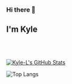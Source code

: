 ### Hi there 👋<h2> I'm Kyle</h2>

<br/><br/>

[![Kyle-L's GitHub Stats](https://github-readme-stats.vercel.app/api?username=Kyle-L&show_icons=true)](https://github.com/Kyle-L)

![Top Langs](https://github-readme-stats.vercel.app/api/top-langs/?username=Kyle-L&show_icons=true)
